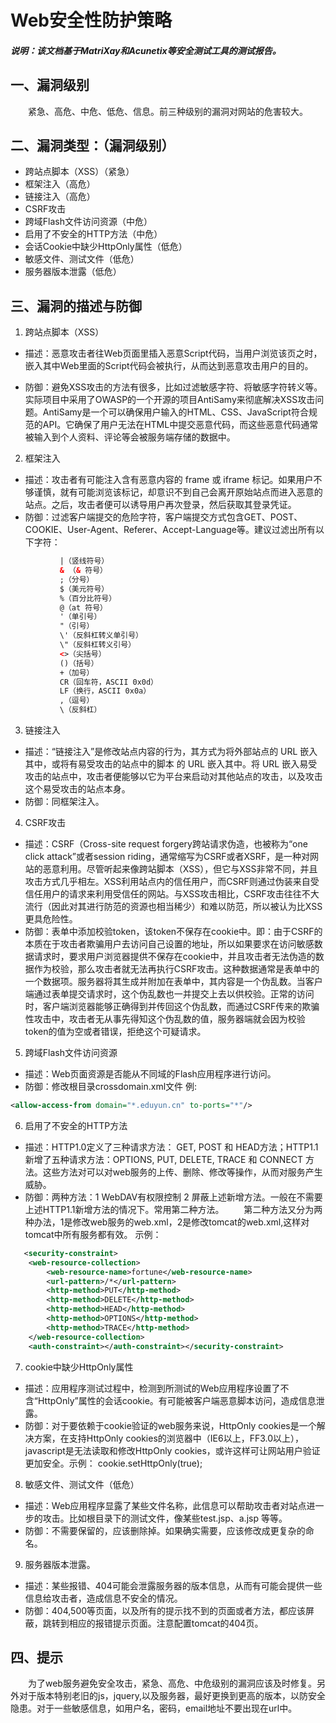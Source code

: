 # Web安全性防护策略
##### 说明：该文档基于MatriXay和Acunetix等安全测试工具的测试报告。
## 一、漏洞级别
&emsp;&emsp;紧急、高危、中危、低危、信息。前三种级别的漏洞对网站的危害较大。
## 二、漏洞类型：（漏洞级别）
- 跨站点脚本（XSS）（紧急）
- 框架注入（高危）
- 链接注入（高危）
- CSRF攻击
- 跨域Flash文件访问资源（中危）
- 启用了不安全的HTTP方法（中危）
- 会话Cookie中缺少HttpOnly属性（低危）
- 敏感文件、测试文件（低危）
- 服务器版本泄露（低危）
## 三、漏洞的描述与防御
1. 跨站点脚本（XSS）
- 描述：恶意攻击者往Web页面里插入恶意Script代码，当用户浏览该页之时，嵌入其中Web里面的Script代码会被执行，从而达到恶意攻击用户的目的。
 
- 防御：避免XSS攻击的方法有很多，比如过滤敏感字符、将敏感字符转义等。实际项目中采用了OWASP的一个开源的项目AntiSamy来彻底解决XSS攻击问题。AntiSamy是一个可以确保用户输入的HTML、CSS、JavaScript符合规范的API。它确保了用户无法在HTML中提交恶意代码，而这些恶意代码通常被输入到个人资料、评论等会被服务端存储的数据中。  
2. 框架注入
- 描述：攻击者有可能注入含有恶意内容的  frame 或 iframe 标记。如果用户不够谨慎，就有可能浏览该标记，却意识不到自己会离开原始站点而进入恶意的站点。之后，攻击者便可以诱导用户再次登录，然后获取其登录凭证。
- 防御：过滤客户端提交的危险字符，客户端提交方式包含GET、POST、COOKIE、User-Agent、Referer、Accept-Language等。建议过滤出所有以下字符：
```xml
           |（竖线符号）
           & （& 符号）
           ;（分号）
           $（美元符号）
           %（百分比符号）
           @（at 符号）
           '（单引号）
           "（引号）
           \'（反斜杠转义单引号）
           \"（反斜杠转义引号）
           <>（尖括号）
           ()（括号）
           +（加号）
           CR（回车符，ASCII 0x0d）
           LF（换行，ASCII 0x0a）
           ,（逗号）
           \（反斜杠）
```
3. 链接注入
- 描述：“链接注入”是修改站点内容的行为，其方式为将外部站点的 URL 嵌入其中，或将有易受攻击的站点中的脚本 的 URL 嵌入其中。将 URL 嵌入易受攻击的站点中，攻击者便能够以它为平台来启动对其他站点的攻击，以及攻击这个易受攻击的站点本身。
- 防御：同框架注入。
4. CSRF攻击
- 描述：CSRF（Cross-site request forgery跨站请求伪造，也被称为“one click attack”或者session riding，通常缩写为CSRF或者XSRF，是一种对网站的恶意利用。尽管听起来像跨站脚本（XSS），但它与XSS非常不同，并且攻击方式几乎相左。XSS利用站点内的信任用户，而CSRF则通过伪装来自受信任用户的请求来利用受信任的网站。与XSS攻击相比，CSRF攻击往往不大流行（因此对其进行防范的资源也相当稀少）和难以防范，所以被认为比XSS更具危险性。
- 防御：表单中添加校验token，该token不保存在cookie中。即：由于CSRF的本质在于攻击者欺骗用户去访问自己设置的地址，所以如果要求在访问敏感数据请求时，要求用户浏览器提供不保存在cookie中，并且攻击者无法伪造的数据作为校验，那么攻击者就无法再执行CSRF攻击。这种数据通常是表单中的一个数据项。服务器将其生成并附加在表单中，其内容是一个伪乱数。当客户端通过表单提交请求时，这个伪乱数也一并提交上去以供校验。正常的访问时，客户端浏览器能够正确得到并传回这个伪乱数，而通过CSRF传来的欺骗性攻击中，攻击者无从事先得知这个伪乱数的值，服务器端就会因为校验token的值为空或者错误，拒绝这个可疑请求。
 
5. 跨域Flash文件访问资源
- 描述：Web页面资源是否能从不同域的Flash应用程序进行访问。
- 防御：修改根目录crossdomain.xml文件 例:
```xml
<allow-access-from domain="*.eduyun.cn" to-ports="*"/>
```
6. 启用了不安全的HTTP方法
- 描述：HTTP1.0定义了三种请求方法： GET, POST 和 HEAD方法；HTTP1.1新增了五种请求方法：OPTIONS, PUT, DELETE, TRACE 和 CONNECT 方法。这些方法对可以对web服务的上传、删除、修改等操作，从而对服务产生威胁。
- 防御：两种方法：1 WebDAV有权限控制 2 屏蔽上述新增方法。一般在不需要上述HTTP1.1新增方法的情况下。常用第二种方法。
&emsp;&emsp;第二种方法又分为两种办法，1是修改web服务的web.xml，2是修改tomcat的web.xml,这样对tomcat中所有服务都有效。
示例：
```xml
   <security-constraint>
    <web-resource-collection>
        <web-resource-name>fortune</web-resource-name>
        <url-pattern>/*</url-pattern>
        <http-method>PUT</http-method>
        <http-method>DELETE</http-method>
        <http-method>HEAD</http-method>
        <http-method>OPTIONS</http-method>
        <http-method>TRACE</http-method>
    </web-resource-collection>
    <auth-constraint></auth-constraint></security-constraint>
```
7. cookie中缺少HttpOnly属性
- 描述：应用程序测试过程中，检测到所测试的Web应用程序设置了不含“HttpOnly”属性的会话cookie。有可能被客户端恶意脚本访问，造成信息泄露。
- 防御：对于要依赖于cookie验证的web服务来说，HttpOnly cookies是一个解决方案，在支持HttpOnly cookies的浏览器中（IE6以上，FF3.0以上），javascript是无法读取和修改HttpOnly cookies，或许这样可让网站用户验证更加安全。示例： cookie.setHttpOnly(true);
 
8. 敏感文件、测试文件（低危）
- 描述：Web应用程序显露了某些文件名称，此信息可以帮助攻击者对站点进一步的攻击。比如根目录下的测试文件，像某些test.jsp、a.jsp 等等。
- 防御：不需要保留的，应该删除掉。如果确实需要，应该修改成更复杂的命名。
9. 服务器版本泄露。
- 描述：某些报错、404可能会泄露服务器的版本信息，从而有可能会提供一些信息给攻击者，造成信息不安全的情况。
- 防御：404,500等页面，以及所有的提示找不到的页面或者方法，都应该屏蔽，跳转到相应的报错提示页面。注意配置tomcat的404页。   
## 四、提示
&emsp;&emsp;为了web服务避免安全攻击，紧急、高危、中危级别的漏洞应该及时修复。另外对于版本特别老旧的js，jquery,以及服务器，最好更换到更高的版本，以防安全隐患。对于一些敏感信息，如用户名，密码，email地址不要出现在url中。

